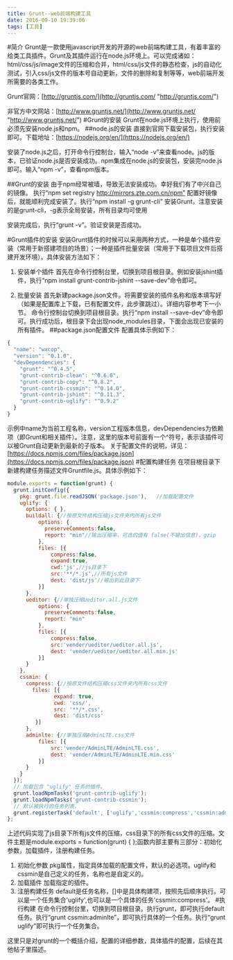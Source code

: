 ```yaml
---
title: Grunt--web前端构建工具
date: 2016-09-10 19:39:06
tags: [工具]
---
```

#简介
Grunt是一款使用javascript开发的开源的web前端构建工具，有着丰富的给类工具插件。Grunt及其插件运行在node.js环境上。可以完成诸如：html/css/js/image文件的压缩和合并，html/css/js文件的静态检查，js的自动化测试，引入css/js文件的版本号自动更新，文件的删除和复制等等，web前端开发所需要的各类工作。

Grunt官网：[http://gruntjs.com/](http://gruntjs.com/ "http://gruntjs.com/")

非官方中文网站：[http://www.gruntjs.net/](http://www.gruntjs.net/ "http://www.gruntjs.net/")
#Grunt的安装
Grunt在node.js环境上执行，使用前必须先安装node.js和npm。
##node.js的安装
直接到官网下载安装包，执行安装即可。下载地址：[https://nodejs.org/en/](https://nodejs.org/en/)

安装了node.js之后，打开命令行控制台，输入“node -v”来查看node。js的版本，已验证node.js是否安装成功。npm集成在node.js的安装包，安装完node.js即可。输入“npm -v”，查看npm版本。

##Grunt的安装
由于npm经常被墙，导致无法安装成功。幸好我们有了中兴自己的镜像。
执行“npm set registry http://mirrors.zte.com.cn/npm” 配置好镜像后，就能顺利完成安装了。执行“npm install -g grunt-cli” 安装Grunt，注意安装的是grunt-cli，-g表示全局安装，所有目录均可使用

安装完成后，执行“grunt -v”。验证安装是否成功。

#Grunt插件的安装
安装Grunt插件的时候可以采用两种方式，一种是单个插件安装（常用于新搭建项目的场景）；一种是插件批量安装（常用于下载项目文件后搭建开发环境）。具体安装方法如下：
1. 安装单个插件
	首先在命令行控制台里，切换到项目根目录。例如安装jshint插件，执行“npm install grunt-contrib-jshint --save-dev”命令即可。

2. 批量安装
	首先新建package.json文件。将需要安装的插件名称和版本填写好（如果是配置库上下载，已有配置文件，此步骤跳过）。详细内容参考下一小节。
	命令行控制台切换到项目根目录。执行“npm install --save-dev”命令即可。执行成功后，根目录下会出现node_modules目录，下面会出现已安装的所有插件。
##package.json配置文件
配置具体示例如下：
```javascript
{
  "name": "wxcop",
  "version": "0.1.0",
  "devDependencies": {
    "grunt": "^0.4.5",
    "grunt-contrib-clean": "^0.6.0",
    "grunt-contrib-copy": "^0.8.2",
    "grunt-contrib-cssmin": "^0.14.0",
    "grunt-contrib-jshint": "^0.11.3",
    "grunt-contrib-uglify": "^0.9.2"
  }
}
```
示例中name为当前工程名称，version工程版本信息，devDependencies为依赖项（即Grunt和相关插件）。注意，这里的版本号前面有一个^符号，表示该插件可以被Grunt自动更新到最新的子版本。
关于配置文件的说明，详见：[https://docs.npmjs.com/files/package.json](https://docs.npmjs.com/files/package.json)
#配置构建任务
在项目根目录下新建构建任务描述文件Gruntfile.js。具体示例如下：
```javascript
module.exports = function(grunt) {  
  grunt.initConfig({
    pkg: grunt.file.readJSON('package.json'),   //加载配置文件 
    uglify: {
      options: { },
      buildall: {//按原文件结构压缩js文件夹内所有js文件
          options: {
            preserveComments:false,
            report: "min"//输出压缩率，可选的值有 false(不输出信息)，gzip
          },
          files: [{
              compress:false,
              expand:true,
              cwd:'js',//js目录下
              src:'**/*.js',//所有js文件
              dest: 'dist/js'//输出到此目录下
          }]
      },
      ueditor: {//单独压缩ueditor.all.js文件
          options: {
            preserveComments:false,
            report: "min"
          },
          files: [{
              compress:false,
              src:'vender/ueditor/ueditor.all.js',
              dest: 'vender/ueditor/ueditor.all.min.js'
          }]
      }
    },
    cssmin: {
      compress: {//按原文件结构压缩css文件夹内所有css文件
        files: [{
               expand: true,
               cwd: 'css/',
               src: '**/*.css',
               dest: 'dist/css'
         }]
      },
      adminlte: {//单独压缩AdminLTE.css文件
          files: [{
              src:'vender/AdminLTE/AdminLTE.css',
              dest: 'vender/AdminLTE/AdminLTE.min.css'
          }]
      }
    }  
  });
  // 加载包含 "uglify" 任务的插件。
  grunt.loadNpmTasks('grunt-contrib-uglify');
  grunt.loadNpmTasks('grunt-contrib-cssmin');
  // 默认被执行的任务列表。
  grunt.registerTask('default', ['uglify','cssmin:compress','cssmin:adminlte']);
};
```
上述代码实现了js目录下所有js文件的压缩，css目录下的所有css文件的压缩。文件主题是module.exports = function(grunt) { };函数内部主要有三部分：初始化参数，加载插件，注册构建任务。
1. 初始化参数
	pkg属性，指定具体加载的配置文件，默认的必选项。uglify和cssmin是自己定义的任务，名称也是自定义的。
2. 加载插件
	加载指定的插件。
3. 注册构建任务
	default是任务名称，[]中是具体构建项，按照先后顺序执行。可以是一个任务集合'uglify',也可以是一个具体的任务'cssmin:compress'。
#执行构建
在命令行控制台里，切换到项目根目录。执行grunt，即可执行default任务。执行“grunt cssmin:adminlte”，即可执行具体的一个任务。执行“grunt uglify”即可执行一个任务集合。

这里只是对grunt的一个概括介绍，配置的详细参数，具体插件的配置，后续在其他帖子里描述。
